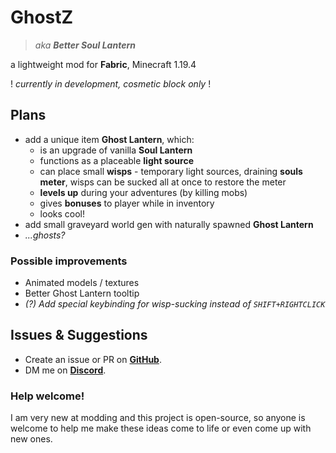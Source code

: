 # GhostZ
> *aka **Better Soul Lantern***

a lightweight mod for **Fabric**, Minecraft 1.19.4

! *currently in development, cosmetic block only* !

## Plans
- add a unique item **Ghost Lantern**, which:
  - is an upgrade of vanilla **Soul Lantern**
  - functions as a placeable **light source**
  - can place small **wisps** - temporary light sources, draining **souls meter**, wisps can be sucked all at once to restore the meter
  - **levels up** during your adventures (by killing mobs)
  - gives **bonuses** to player while in inventory
  - looks cool!
- add small graveyard world gen with naturally spawned **Ghost Lantern**
- *...ghosts?*

### Possible improvements
- Animated models / textures
- Better Ghost Lantern tooltip
- *(?) Add special keybinding for wisp-sucking instead of `SHIFT+RIGHTCLICK`*

## Issues & Suggestions
- Create an issue or PR on [**GitHub**](https://github.com/itzTerra/GhostZ/).
- DM me on [**Discord**](https://discordapp.com/users/273461148441903105/).

### Help welcome!
I am very new at modding and this project is open-source, so anyone is welcome to help me make these ideas come to life or even come up with new ones.